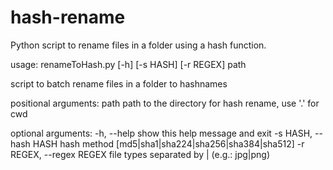 # hash-rename
Python script to rename files in a folder using a hash function.

usage: renameToHash.py [-h] [-s HASH] [-r REGEX] path

script to batch rename files in a folder to hashnames

positional arguments:
  path                  path to the directory for hash rename, use '.' for cwd

optional arguments:
  -h, --help            show this help message and exit
  -s HASH, --hash HASH  hash method [md5|sha1|sha224|sha256|sha384|sha512]
  -r REGEX, --regex REGEX
                        file types separated by | (e.g.: jpg|png)
